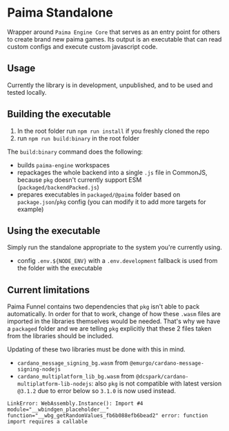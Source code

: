 # Paima Standalone

Wrapper around `Paima Engine Core` that serves as an entry point for others to create brand new paima games. Its output is an executable that can read custom configs and execute custom javascript code.

## Usage

Currently the library is in development, unpublished, and to be used and tested locally.

## Building the executable

1. In the root folder run `npm run install` if you freshly cloned the repo
2. run `npm run build:binary` in the root folder

The `build:binary` command does the following:

- builds `paima-engine` workspaces
- repackages the whole backend into a single `.js` file in CommonJS, because `pkg` doesn't currently support ESM (`packaged/backendPacked.js`)
- prepares executables in `packaged/@paima` folder based on `package.json`/`pkg` config (you can modify it to add more targets for example)

## Using the executable

Simply run the standalone appropriate to the system you're currently using.

- config `.env.${NODE_ENV}` with a `.env.development` fallback is used from the folder with the executable

<!-- TODO: mention possible flags (to create templates) expected file structure and pieces of code needed to be implemented. -->

## Current limitations

Paima Funnel contains two dependencies that `pkg` isn't able to pack automatically. In order for that to work, change of how these `.wasm` files are imported in the libraries themselves would be needed. That's why we have a `packaged` folder and we are telling `pkg` explicitly that these 2 files taken from the libraries should be included.

Updating of these two libraries must be done with this in mind.

- `cardano_message_signing_bg.wasm` from `@emurgo/cardano-message-signing-nodejs`
- `cardano_multiplatform_lib_bg.wasm` from `@dcspark/cardano-multiplatform-lib-nodejs`: also `pkg` is not compatible with latest version `@3.1.2` due to error below so `3.1.0` is now used instead.

```
LinkError: WebAssembly.Instance(): Import #4 module="__wbindgen_placeholder__" function="__wbg_getRandomValues_fb6b088efb6bead2" error: function import requires a callable
```
